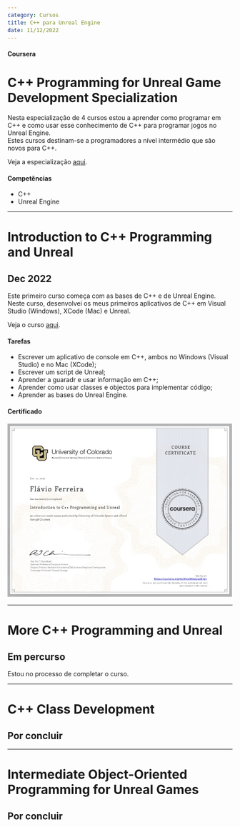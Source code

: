 ```yaml
---
category: Cursos
title: C++ para Unreal Engine
date: 11/12/2022
---
```

#### Coursera

# C++ Programming for Unreal Game Development Specialization

Nesta especialização de 4 cursos estou a aprender como programar em C++ e como usar esse conhecimento de C++ para programar jogos no Unreal Engine.   
Estes cursos destinam-se a programadores a nível intermédio que são novos para C++.

Veja a especialização [aqui](https://www.coursera.org/specializations/cplusplusunrealgamedevelopment).

#### Competências
- C++
- Unreal Engine

---

# Introduction to C++ Programming and Unreal
## Dec 2022

Este primeiro curso começa com as bases de C++ e de Unreal Engine.   
Neste curso, desenvolvei os meus primeiros aplicativos de C++ em Visual Studio (Windows), XCode (Mac) e Unreal.

Veja o curso [aqui](https://www.coursera.org/learn/introductionprogrammingunreal).

#### Tarefas
- Escrever um aplicativo de console em C++, ambos no Windows (Visual Studio) e no Mac (XCode);
- Escrever um script de Unreal;
- Aprender a guaradr e usar informação em C++;
- Aprender como usar classes e objectos para implementar código;
- Aprender as bases do Unreal Engine.

#### Certificado
[![Certificado](/assets/about/courses/CppUnreal1.jpg)](https://coursera.org/share/3696e82d71af3b009add7255e2349153)

---

# More C++ Programming and Unreal
## Em percurso

Estou no processo de completar o curso.

---

# C++ Class Development
## Por concluir

---

# Intermediate Object-Oriented Programming for Unreal Games
## Por concluir